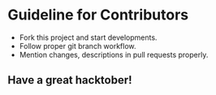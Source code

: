 # Guideline for Contributors

* Fork this project and start developments.
* Follow proper git branch workflow.
* Mention changes, descriptions in pull requests properly.


## Have a great hacktober!
